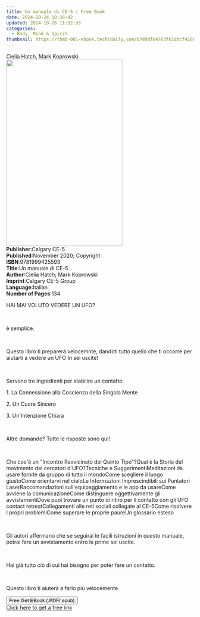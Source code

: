 ```yaml
---
title: Un manuale di CE-5 | Free Book
date: 2024-10-24 10:26:42
updated: 2024-10-26 11:52:33
categories:
  - Body, Mind & Spirit
thumbnail: https://thmb-001-ebook.techidaily.com/b7d0df64763f61ddcf41864194e562d09e249b2e2ec9cb673bd17dd5370a7e5a.jpg
---
```

<main id="book-container">
  <div class="flex flex-col">
    <div class="book-brief flex-1 py-6 px-4 sm:p-6 md:py-10 md:px-8">
      <!-- brief-->
      <div class="book-brief-main">Cielia Hatch, Mark Koprowski</div>
    </div>
    <div
      class="book-meta-info flex-1 grid gap-4 col-start-1 col-end-3 row-start-1 sm:mb-6 sm:grid-cols-4 lg:gap-6 lg:col-start-2 lg:row-end-6 lg:row-span-6 lg:mb-0"
    >
      <div
        class="book-meta-info-left place-content-center mt-4 p-4 text-sm leading-6 col-start-2 col-span-2 dark:text-slate-400"
      >
        <img
          class="w-full h-500 object-cover rounded-lg sm:h-255 sm:col-span-2 lg:col-span-full"
          src="https://img-001-ebook.techidaily.com/33093c385868579bc3caa0798534387c41106e490cc88bbba1aca3fb353624ac.jpg"
          alt=""
          width="312"
          height="500"
        />
      </div>
      <div
        class="book-meta-info-right mt-2 col-start-1 row-start-2 col-span-3 self-center"
      >
        <!-- meta data  -->
        <div class="flex flex-col px-4 md:px-8">
          <div class="flex-1">
            <strong>Publisher</strong>:<span class="px-2">Calgary CE-5</span>
          </div>
          <div class="flex-1">
            <strong>Published</strong>:<span class="px-2"
              >November 2020; Copyright</span
            >
          </div>
          <div class="flex-1">
            <strong>ISBN</strong>:<span class="px-2">9781999425593</span>
          </div>
          <div class="flex-1">
            <strong>Title</strong>:<span class="px-2">Un manuale di CE-5</span>
          </div>
          <div class="flex-1">
            <strong>Author</strong>:<span class="px-2"
              >Cielia Hatch; Mark Koprowski</span
            >
          </div>
          <div class="flex-1">
            <strong>Imprint</strong>:<span class="px-2"
              >Calgary CE-5 Group</span
            >
          </div>
          <div class="flex-1">
            <strong>Language</strong>:<span class="px-2">Italian</span>
          </div>
          <div class="flex-1">
            <strong>Number of Pages</strong>:<span class="px-2">134</span>
          </div>
        </div>
      </div>
    </div>
    <div class="book-description flex-1 py-6 px-4 sm:p-6 md:py-10 md:px-8">
      <div class="book-description-main">
        <div accordion-content="" id="description">
          <p>HAI MAI VOLUTO VEDERE UN UFO?</p>
          <p><br /></p>
          <p>è semplice.</p>
          <p><br /></p>
          <p>
            Questo libro ti preparerà velocemnte, dandoti tutto quello che ti
            occorre per aiutarti a vedere un UFO In sei uscite!
          </p>
          <p><br /></p>
          <p>Servono tre Ingredienti per stabilire un contatto:</p>
          <p>1. La Connessione alla Coscienza della Singola Mente</p>
          <p>2. Un Cuore Sincero</p>
          <p>3. Un'Intenzione Chiara</p>
          <p><br /></p>
          <p>Altre domande? Tutte le risposte sono qui!</p>
          <p><br /></p>
          <span style="color: rgb(0, 0, 0)"></span>Che cos'è un "Incontro
          Ravvicinato del Quinto Tipo"?<span style="color: rgb(0, 0, 0)"></span
          >Qual è la Storia del movimento dei cercatori d'UFO?<span
            style="color: rgb(0, 0, 0)"
          ></span
          >Tecniche e Suggerimenti<span style="color: rgb(0, 0, 0)"></span
          >Meditazioni da usare fornite da gruppo di tutto il mondo<span
            style="color: rgb(0, 0, 0)"
          ></span
          >Come scegliere il luogo giusto<span
            style="color: rgb(0, 0, 0)"
          ></span
          >Come orientarvi nel cielo<span style="color: rgb(0, 0, 0)"></span>Le
          Informazioni Imprescindibili sui Puntatori Laser<span
            style="color: rgb(0, 0, 0)"
          ></span
          >Raccomandazioni sull'equipaggiamento e le app da usare<span
            style="color: rgb(0, 0, 0)"
          ></span
          >Come avviene la comunicazione<span style="color: rgb(0, 0, 0)"></span
          >Come distinguere oggettivamente gli avvistamenti<span
            style="color: rgb(0, 0, 0)"
          ></span
          >Dove puoi trovare un punto di ritiro per il contatto con gli UFO
          contact retreat<span style="color: rgb(0, 0, 0)"></span>Collegamenti
          alle reti sociali collegate al CE-5<span
            style="color: rgb(0, 0, 0)"
          ></span
          >Come risolvere I propri problemi<span
            style="color: rgb(0, 0, 0)"
          ></span
          >Come superare le proprie paure<span
            style="color: rgb(0, 0, 0)"
          ></span
          >Un glossario esteso
          <p><br /></p>
          <p>
            Gli autori affermano che se seguirai le facili istruzioni in questo
            manuale, potrai fare un avvistamento entro le prime sei uscite.
          </p>
          <p><br /></p>
          <p>
            Hai già tutto ciò di cui hai bisogno per poter fare un contatto.
          </p>
          <p><br /></p>
          <p>Questo libro ti aiuterà a farlo più velocemente.&nbsp;</p>
        </div>
        <div class="accordion-fader"></div>
      </div>
    </div>
    <div class="book-excerpts flex-1 py-6 px-4 sm:p-6 md:py-10 md:px-8"></div>
    <div
      class="book-about-author flex-1 py-6 px-4 sm:p-6 md:py-10 md:px-8"
    ></div>
    <div class="book-free-get flex-1 py-6 px-4 sm:p-6 md:py-10 md:px-8">
      <button
        id="btn-free-get"
        class="bg-blue-500 hover:bg-blue-700 text-white font-bold py-2 px-4 rounded"
      >
        Free Get EBook (.PDF/.epub)
      </button>
      <div id="countdown-display" class="px-2 text-lg mt-2"></div>
      <a
        id="free-link"
        class="hidden bg-blue-500 hover:bg-blue-700 text-white font-bold py-2 px-4 rounded"
        href="https://www.ebooks.com/en-us/book/210158566/un-manuale-di-ce-5/cielia-hatch/"
        target="_blank"
        >Click here to get a free link</a
      >
    </div>
    <script>
      let countdownTime = 0;
      let countdownInterval = null;
      document
        .getElementById('btn-free-get')
        .addEventListener('click', startCountdown);
      function startCountdown() {
        countdownTime = new Date().getTime() + 60000 * 3;
        countdownInterval = setInterval(updateCountdown, 1000);
        document.getElementById('btn-free-get').disabled = true;
        document
          .getElementById('btn-free-get')
          .classList.add('bg-gray-500', 'cursor-not-allowed');
      }
      function updateCountdown() {
        let currentTime = new Date().getTime();
        let timeLeft = countdownTime - currentTime;
        let secondsLeft = Math.floor(timeLeft / 1000);
        document.getElementById('countdown-display').innerHTML =
          `Remaining time: ${secondsLeft} seconds.`;
        if (secondsLeft <= 0) {
          clearInterval(countdownInterval);
          document.getElementById('btn-free-get').classList.add('hidden');
          document.getElementById('free-link').classList.remove('hidden');
          document.getElementById('countdown-display').innerHTML = '';
        }
      }
    </script>
  </div>
</main>
